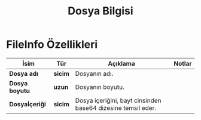 ﻿---
title: Dosya Bilgisi
second_title: Aspose.Cells Cloud Documen
linktitle: Dosya Bilgisi
type: docs
url: /tr/file-info/
keywords: File Information
description: Aspose.Cells Cloud REST API, excel dosyalarını çeşitli biçim dosyalarına dönüştürmeyi destekler. SDK, çeşitli geliştirme dillerini destekler. Bunlara Android, C#, Go, Java, NodeJS, Perl, PHP, Python, Ruby ve swift dahildir.
weight: 79
kwords: Excel, Office Bulut, REST API, E-Tablo, PDF, CSV, Json, Markdown, Kaydetme Seçenekleri
---
# FileInfo Özellikleri

İsim | Tür | Açıklama | Notlar
------------ | ------------- | ------------- | -------------
**Dosya adı** | **sicim** | Dosyanın adı. |
**Dosya boyutu** | **uzun** | Dosyanın boyutu. |
**Dosyaİçeriği** | **sicim** |Dosya içeriğini, bayt cinsinden base64 dizesine temsil eder.
